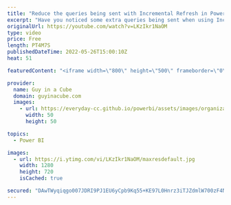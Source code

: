 ```yaml
---
title: "Reduce the queries being sent with Incremental Refresh in Power BI!"
excerpt: "Have you noticed some extra queries being sent when using Incremental Refresh in Power BI? Patrick explains why this could happen and a potential workaround.  Privacy Levels:  https://docs.microsoft.com/power-bi/enterprise/desktop-privacy-levels  📢 Become a member: https://guyinacu.be/membership"
originalUrl: https://youtube.com/watch?v=LKzIkr1NaOM
type: video
price: Free
length: PT4M7S
publishedDateTime: 2022-05-26T15:00:10Z
heat: 51

featuredContent: "<iframe width=\"800\" height=\"500\" frameborder=\"0\" src=\"https://www.youtube.com/embed/LKzIkr1NaOM\" allow=\"accelerometer; autoplay; encrypted-media; gyroscope; picture-in-picture\" allowfullscreen></iframe>"

provider:
  name: Guy in a Cube
  domain: guyinacube.com
  images:
    - url: https://everyday-cc.github.io/powerbi/assets/images/organizations/guyinacube.com-50x50.jpg
      width: 50
      height: 50

topics:
  - Power BI

images:
  - url: https://i.ytimg.com/vi/LKzIkr1NaOM/maxresdefault.jpg
    width: 1280
    height: 720
    isCached: true

secured: "DAwTWyqiqgo007JDRI9PJ1EU6yCpb9Kq55+KE97L0Hnrz3iTJZdmlW700zF4NwZ60hzkKYZ3qbdttzwO/ku0yyQ4QediiszkLuQAqhdZv2GLeZBtbrVcyLoX5Q4CUoYKlSFMLo6FYen9AgYc2nemZBvMxAFUEiXEEen6oT8zt24zKb6uPrH+595LMLaZZ1B8rbngIbGF2U9BUuyg/0QyNWl1I58d5Pyz6ICuDmVEDXrmNI+/P+5T1hQs7MNEYKXbrylN5OE97AztQlm2GYjQHVnd91Dy+V7UN/wex0vuv5dhKFtvafIHLYz1882tu5uJjW3kH+CxIHhCkPOWSoxjmXTCrXfHajPN0vNbxdlUAdbpjgkU7W80m27gvTCAmF+J4vl2x1YC1y2Yx/JzsLzkfG/x8x75ZyBoWvDr89ApRL4=;xEZfWmmN+4jyvBx2u05HcQ=="
---
```


